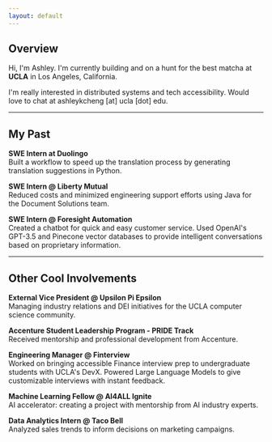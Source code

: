 ```yaml
---
layout: default
---
```


## Overview

Hi, I'm Ashley. I'm currently building and on a hunt for the best matcha at **UCLA** in Los Angeles, California.

I'm really interested in distributed systems and tech accessibility. Would love to chat at ashleykcheng [at] ucla [dot] edu.

---

## My Past

**SWE Intern at Duolingo**<br>
Built a workflow to speed up the translation process by generating translation suggestions in Python.

**SWE Intern @ Liberty Mutual**<br>
Reduced costs and minimized engineering support efforts using Java for the Document Solutions team.

**SWE Intern @ Foresight Automation**<br>
Created a chatbot for quick and easy customer service. Used OpenAI's GPT-3.5 and Pinecone vector databases to provide intelligent conversations based on proprietary information.

---

## Other Cool Involvements

**External Vice President @ Upsilon Pi Epsilon**<br>
Managing industry relations and DEI initiatives for the UCLA computer science community.

**Accenture Student Leadership Program - PRIDE Track**<br>
Received mentorship and professional development from Accenture.

**Engineering Manager @ Finterview**<br>
Worked on bringing accessible Finance interview prep to undergraduate students with UCLA's DevX. Powered Large Language Models to give customizable interviews with instant feedback.

**Machine Learning Fellow @ AI4ALL Ignite**<br>
AI accelerator: creating a project with mentorship from AI industry experts.

**Data Analytics Intern @ Taco Bell**<br>
Analyzed sales trends to inform decisions on marketing campaigns.

